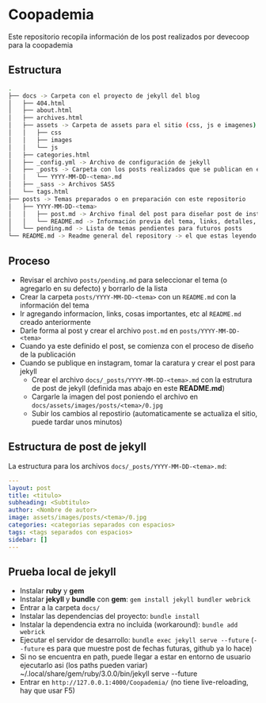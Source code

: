 # Coopademia

Este repositorio recopila información de los post realizados por devecoop para la coopademia

## Estructura

```bash
.
├── docs -> Carpeta con el proyecto de jekyll del blog
│   ├── 404.html
│   ├── about.html
│   ├── archives.html
│   ├── assets -> Carpeta de assets para el sitio (css, js e imagenes)
│   │   ├── css
│   │   ├── images
│   │   └── js
│   ├── categories.html
│   ├── _config.yml -> Archivo de configuración de jekyll
│   ├── _posts -> Carpeta con los posts realizados que se publican en el sitio
│   │   └── YYYY-MM-DD-<tema>.md
│   ├── _sass -> Archivos SASS
│   └── tags.html
├── posts -> Temas preparados o en preparación con este repositorio
│   ├── YYYY-MM-DD-<tema>
│   │   ├── post.md -> Archivo final del post para diseñar post de instagram
│   │   └── README.md -> Información previa del tema, links, detalles, responsable, etc
│   └── pending.md -> Lista de temas pendientes para futuros posts
└── README.md -> Readme general del repository -> el que estas leyendo
```

## Proceso

- Revisar el archivo `posts/pending.md` para seleccionar el tema (o agregarlo en su defecto) y borrarlo de la lista
- Crear la carpeta `posts/YYYY-MM-DD-<tema>` con un `README.md` con la información del tema
- Ir agregando informacíon, links, cosas importantes, etc al `README.md` creado anteriormente
- Darle forma al post y crear el archivo `post.md` en `posts/YYYY-MM-DD-<tema>`
- Cuando ya este definido el post, se comienza con el proceso de diseño de la publicación
- Cuando se publique en instagram, tomar la caratura y crear el post para jekyll
  - Crear el archivo `docs/_posts/YYYY-MM-DD-<tema>.md` con la estrutura de post de jekyll (definida mas abajo en este **README.md**)
  - Cargarle la imagen del post poniendo el archivo en `docs/assets/images/posts/<tema>/0.jpg`
  - Subir los cambios al repostirio (automaticamente se actualiza el sitio, puede tardar unos minutos)

## Estructura de post de jekyll

La estructura para los archivos `docs/_posts/YYYY-MM-DD-<tema>.md`:

```yml
---
layout: post
title: <titulo>
subheading: <Subtitulo>
author: <Nombre de autor>
image: assets/images/posts/<tema>/0.jpg
categories: <categorias separados con espacios>
tags: <tags separados con espacios>
sidebar: []
---
```

## Prueba local de jekyll

- Instalar **ruby** y **gem**
- Instalar **jekyll** y **bundle** con **gem**: `gem install jekyll bundler webrick`
- Entrar a la carpeta `docs/`
- Instalar las dependencias del proyecto: `bundle install`
- Instalar la dependencia extra no incluida (workaround): `bundle add webrick`
- Ejecutar el servidor de desarrollo: `bundle exec jekyll serve --future` (`--future` es para que muestre post de fechas futuras, github ya lo hace)
- Si no se encuentra en path, puede llegar a estar en entorno de usuario ejecutarlo asi (los paths pueden variar) ~/.local/share/gem/ruby/3.0.0/bin/jekyll serve --future
- Entrar en `http://127.0.0.1:4000/Coopademia/` (no tiene live-reloading, hay que usar F5)
